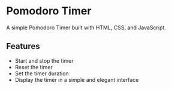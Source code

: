 # Pomodoro Timer 

A simple Pomodoro Timer built with HTML, CSS, and JavaScript.

## Features

- Start and stop the timer
- Reset the timer
- Set the timer duration
- Display the timer in a simple and elegant interface   

